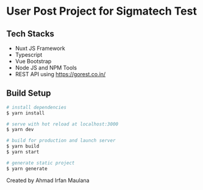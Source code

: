 # User Post Project for Sigmatech Test

## Tech Stacks
- Nuxt JS Framework
- Typescript
- Vue Bootstrap
- Node JS and NPM Tools
- REST API using https://gorest.co.in/

## Build Setup

```bash
# install dependencies
$ yarn install

# serve with hot reload at localhost:3000
$ yarn dev

# build for production and launch server
$ yarn build
$ yarn start

# generate static project
$ yarn generate
```

Created by Ahmad Irfan Maulana
